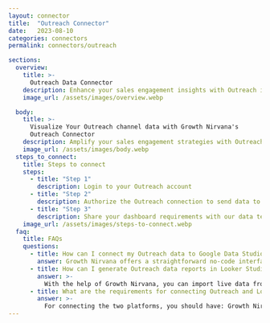 ```yaml
---
layout: connector
title:  "Outreach Connector"
date:   2023-08-10
categories: connectors
permalink: connectors/outreach

sections:
  overview:
    title: >-
      Outreach Data Connector
    description: Enhance your sales engagement insights with Outreach integration. Seamlessly merge sales activity data from Outreach with Looker Studio's analytical capabilities, unlocking insights that shape sales strategies, lead engagement, and operational excellence.
    image_url: /assets/images/overview.webp

  body:
    title: >-
      Visualize Your Outreach channel data with Growth Nirvana's
      Outreach Connector
    description: Amplify your sales engagement strategies with Outreach insights integrated into Looker Studio.
    image_url: /assets/images/body.webp
  steps_to_connect:
    title: Steps to connect
    steps:
      - title: "Step 1"
        description: Login to your Outreach account
      - title: "Step 2"
        description: Authorize the Outreach connection to send data to Growth Nirvana
      - title: "Step 3"
        description: Share your dashboard requirements with our data team. We will build the report for you.
    image_url: /assets/images/steps-to-connect.webp
  faq:
    title: FAQs
    questions:
      - title: How can I connect my Outreach data to Google Data Studio/Looker Studio?
        answer: Growth Nirvana offers a straightforward no-code interface to connect to Outreach data sources.
      - title: How can I generate Outreach data reports in Looker Studio?
        answer: >-
          With the help of Growth Nirvana, you can import live data from Outreach into Looker Studio. These data can be viewed in charts, tables, and dashboards to generate branded reports that can be shared instantly.
      - title: What are the requirements for connecting Outreach and Looker Studio?
        answer: >-
          For connecting the two platforms, you should have: Growth Nirvana Account and Outreach Ads Account
---
```

